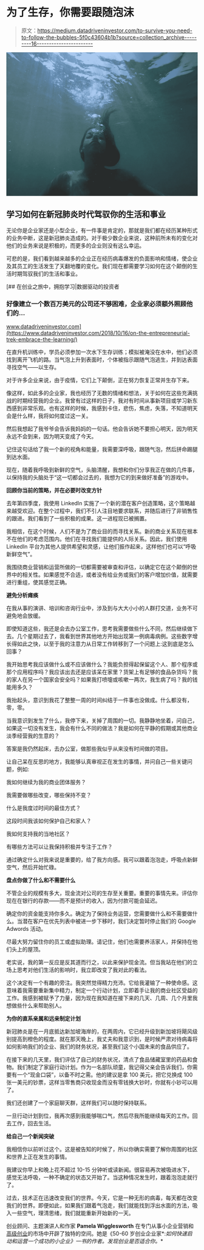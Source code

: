 # 为了生存，你需要跟随泡沫

> 原文：<https://medium.datadriveninvestor.com/to-survive-you-need-to-follow-the-bubbles-5f0c43604b1b?source=collection_archive---------16----------------------->

![](img/6b59940184d9c530750b89f6a6b1f132.png)

## 学习如何在新冠肺炎时代驾驭你的生活和事业

无论你是企业家还是小型企业，有一件事是肯定的，那就是我们都在经历某种形式的业务中断，这是新冠肺炎造成的。对于极少数企业来说，这种前所未有的变化对他们的业务来说是积极的，而更多的企业则没有这么幸运。

可悲的是，我们看到越来越多的企业正在经历病毒爆发的负面影响和情绪，使企业及其员工的生活发生了天翻地覆的变化。我们现在都需要学习如何在这个颠倒的生活时期驾驭我们的生活和事业。

[](https://www.datadriveninvestor.com/2018/10/16/on-the-entrepreneurial-trek-embrace-the-learning/) [## 在创业之旅中，拥抱学习|数据驱动的投资者

### 好像建立一个数百万美元的公司还不够困难，企业家必须额外照顾他们的…

www.datadriveninvestor.com](https://www.datadriveninvestor.com/2018/10/16/on-the-entrepreneurial-trek-embrace-the-learning/) 

在直升机训练中，学员必须参加一次水下生存训练；模拟被淹没在水中，他们必须找到离开飞机的路。当气泡上升到表面时，个体被指示跟随气泡逃生，并到达表面寻找空气——以生存。

对于许多企业来说，由于疫情，它们上下颠倒，正在努力恢复正常并生存下来。

像这样，如此多的企业家，我也经历了无数的情绪和想法，关于如何在这些充满挑战的时期经营我的企业。我曾有过这样的日子，我对有时间从事新项目或学习新东西感到非常乐观。也有这样的时候，我感到卡住，悲伤，焦虑，失落，不知道明天会是什么样，我将如何度过这一关。

然后我想起了我爷爷会告诉我妈妈的一句话。他会告诉她不要担心明天，因为明天永远不会到来，因为明天变成了今天。

记住这句话给了我一个新的视角和能量，我需要深呼吸，跟随气泡，然后拼命踢腿到达水面。

现在，随着我呼吸到新鲜的空气，头脑清醒，我想和你们分享我正在做的几件事，以保持我的头脑处于“这一切都会过去的，我想为它的到来做好准备”的游戏中。

**回顾你当前的策略，并在必要时改变方针**

去年第四季度，我使用 LinkedIn 实施了一个新的潜在客户创造策略，这个策略越来越受欢迎。在整个过程中，我们不引人注目地要求联系，并随后进行了非销售性的跟进。我们看到了一些积极的成果。这一进程现已被搁置。

我相信，在这个时候，人们不是为了商业目的而寻找关系。新的商业关系现在根本不在他们的考虑范围内。他们在寻找我们能提供的人际关系。因此，我们使用 LinkedIn 平台为其他人提供希望和灵感，让他们振作起来，这样他们也可以“呼吸新鲜空气”。

我围绕商业营销和运营所做的一切都需要被审查和评估，以确定它在这个颠倒的世界中的相关性。如果感觉不合适，或者没有给业务或我们的客户增加价值，就需要进行重组，使其感觉正确。

**避免分析瘫痪**

在我从事的演讲、培训和咨询行业中，涉及到与大大小小的人群打交道，业务不可避免地会放缓。

即使知道这些，我还是会去办公室工作，思考我需要做些什么不同，然后继续做下去。几个星期过去了，我看到世界其他地方开始出现第一例病毒病例。这些数字增长得如此之快，以至于我的注意力从日常工作转移到了一个问题上:这到底是怎么回事？

我开始思考我应该做什么或不应该做什么？我能负担得起保留这个人、那个程序或那个应用程序吗？我应该出去还是应该呆在家里？货架上有足够的食品杂货吗？我的家人在另一个国家会安全吗？如果我打喷嚏或咳嗽一两次，我生病了吗？我的钱能用多久？

我抬起头，意识到我花了整整一周的时间纠结于一件事也没做成。什么都没有，零，零。

当我意识到发生了什么，我停下来，关掉了周围的一切。我静静地坐着，问自己，如果这一切没有发生，我会有什么不同的做法？我是如何在平静的假期或其他商业淡季经营我的生意的？

答案是我仍然起床，去办公室，做那些我似乎从来没有时间做的项目。

让自己呆在反思的地方，我能够认真审视正在发生的事情，并问自己一些关键问题，例如:

我如何继续为我的商业团体服务？

我需要做哪些改变，哪些保持不变？

什么是我度过时间的最佳方式？

这段时间我该如何保护自己和家人？

我如何支持我的当地社区？

有哪些方法可以让我保持积极并专注于工作？

通过确定什么对我来说是重要的，给了我方向感。我可以跟着泡泡走，呼吸点新鲜空气，然后开始忙碌。

**盘点你做了什么和不需要什么**

不管企业的规模有多大，现金流对公司的生存至关重要。重要的事情先来。评估你现在在银行的存款——而不是预计的收入，因为付款可能会延迟。

确定你的资金能支持你多久。确定为了保持业务运营，您需要做什么和不需要做什么。当潜在客户在优先列表中被进一步下移时，我们决定暂时停止我们的 Google Adwords 活动。

尽最大努力留住你的员工或虚拟助理。请记住，他们也需要养活家人，并保持在他们头上的屋顶。

老实说，我的第一反应是反其道而行之，以此来保护现金流。但当我站在他们的立场上思考对他们生活的影响时，我立即改变了我对此的看法。

这个决定有一个有趣的旁注。我突然觉得精力充沛。它给我灌输了一种使命感。这意味着我需要重新集中精力，制定一个行动计划，立即着手让我的商业社区受益的工作。我感到被赋予了力量，因为现在我知道在接下来的几天、几周、几个月里我想做些什么来帮助别人。

**为你的直系亲属和远亲制定计划**

新冠肺炎是在一月底抵达新加坡海岸的，在两周内，它已经升级到新加坡将飓风级别提高到橙色的程度。就在那天晚上，我丈夫和我意识到，是时候严肃对待病毒将如何影响我们的企业、我们的财务状况，甚至我们这个小国未来的食品供应了。

在接下来的几天里，我们评估了自己的财务状况，清点了食品储藏室里的药品和食物。我们制定了家庭行动计划。作为一名部队顽童，我记得父亲会告诉我们，你需要有一个“现金口袋”，以备不时之需。他的建议是拿 100 美元，把它兑换成 100 张一美元的钞票，这样当零售商只收现金而没有零钱换大钞时，你就有小钞可以用了。

我们还创建了一个家庭聊天群，这样我们可以随时保持联系。

一旦行动计划到位，我再次感到我能够喘口气，然后尽我所能继续每天的工作。回去工作，回去生活。

**给自己一个新闻突破**

我相信你以前听过这个。这是被告知的时候了，所以你确实需要了解你周围的社区和世界上正在发生的事情。

我建议你早上和晚上花不超过 10-15 分钟听或读新闻。很容易再次被吸进水下，感觉无法呼吸，一种不确定的状态又开始了。当这种情况发生时，跟着泡泡走就行了。

过去，技术正在迅速改变我们的世界。今天，它是一种无形的病毒，每天都在改变我们的世界。即便如此，如果我们跟着气泡走，我们就能找到浮出水面的方法，吸入一些空气，理清思绪，我们就能重新开始新的一天。

创业顾问、主题演讲人和作家 **Pamela Wigglesworth** 在专门从事小企业营销和[高级创业](http://www.fiftysixtyentrepreneur.com)的市场中开辟了独特的空间。她是《50-60 岁创业企业家[](http://amzn.to/2sZ9QtK)*:*如何快速启动和运营一个成功的小企业》一书的作者。发现创业是否适合你。**